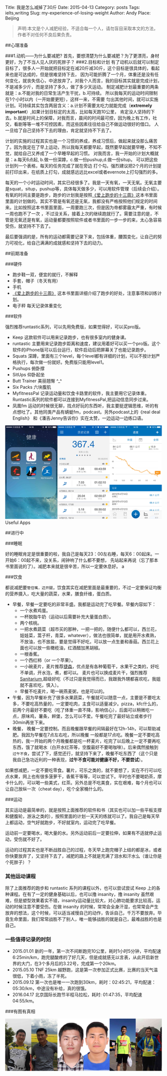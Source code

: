Title: 我是怎么减掉了30斤
Date: 2015-04-13
Category: posts
Tags: ielts,writing
Slug: my-experience-of-losing-weight
Author: Andy
Place: Beijing
<!--
<div class="figure">
<img class='u-full-width' src='/static/images/2015_04_13_weights.svg' style='width: 100%;'>
        <div class="caption">体重变化</div>
</div>
-->

<div id="weight_container" style=" margin: 0 auto"></div>

>声明:本文是个人减肥经验，不适合每一个人，请勿盲目采取本文的方法，作者不对任何不良后果负责。


##心理准备

###1.动机——为什么要减肥?
首先，要想清楚为什么要减肥？为了更漂亮，身材更好，为了不当人见人厌的死胖子？
###2.目标和计划
有了动机以后就可以制定目标了，很多人一开始就把目标定在减20斤减30斤，这个目标是很具体的，看起来也是可达成的，但是很难坚持下去，
因为可能折腾了一个月，体重还是没有任何变化，就丧失信心，中途放弃了。对我个人而言，我的目标其实就是完成计划，不是减多少斤，而是坚持了多久，做了多少天运动。
制定减肥计划最重要的两条就是：a.不能对我的日常生活产生干扰，b.可持续。 所以我每天的运动时间限制在1个小时以内（一开始要更短），这样一来，不需要
匀出其他时间，就可以实施计划。可持续其实包含两层含义：a.计划不需要太吃力就能完成（**extremely important**）,如果计划目标定的太高，比如每天跑10公里，
肯定没人坚持的下去。b.就是时间上的保障，对我而言，晨间的时间最可控，因为晚上有工作，社交，看剧等等一堆不可控因素，而这些因素往往给自己不做运动很好的借口。
人一旦给了自己坚持不下去的理由，肯定就坚持不下去了。

计划的实施的过程其实也是一个习惯的养成，养成习惯后，做起来就没那么痛苦了。因为我定在了早上运动，所以我每天都要早起，既然要早起就要早睡，不知不觉，就给自己又养成了一个早睡早起的习惯。
对我而言，我一开始的计划大概就是：a.每天6点起, b.做一份深蹲，c.做一份pushup,d.做一份situp。 可以把这些计划列一个表格，每天的任务完成了就在旁边
打个勾。强烈建议把2个月的计划提前打印出来，在纸质上打勾，成就感远远比excel或者evernote上打勾强烈的多。

每天的一个小时运动时间，其实已经很多了。我是一天有氧，一天无氧。无氧主要是squat，situp，pushup等，具体每天做多少，可以用软件管理（后续会介绍）。
有氧的时间主要是跑步，跑步的计划我是按照[《爱上跑步的十三周》](http://www.amazon.cn/%E7%88%B1%E4%B8%8A%E8%B7%91%E6%AD%A5%E7%9A%8413%E5%91%A8-%E4%BC%8A%E6%81%A9%C2%B7%E9%BA%A6%E5%85%8B%E5%B0%BC%E5%B0%94/dp/B00K0F7ZU8/ref=sr_1_1?ie=UTF8&qid=1428986015&sr=8-1&keywords=%E7%88%B1%E4%B8%8A%E8%B7%91%E6%AD%A5%E5%8D%81%E4%B8%89%E5%91%A8)这本书里面
里面的计划做的。其实不管是有氧还是无氧，我都没有严格按照他们规定的时间来。比如按照这本书里面里面，一周要跑三次，但是因为帝都雾霾太严重，有时候一周也跑不了一次
，不过没关系，接着上次的继续跑就行了。需要注意的是，不管是无氧还是有氧，运动量都要按照软件或者书里面的一步一步的来，太心急容易受伤，就坚持不下去了。

最后要强调的是，所有的运动都需要记录下来，包括体重，腰围变化，让自己的努力可视化，给自己满满的成就感和坚持下去的动力。

##前期准备

###硬件

- 跑步鞋一双，便宜的就行，不解释
- 手套，帽子（冬天有用）
- 手机
- [《爱上跑步的十三周》](http://www.amazon.cn/%E7%88%B1%E4%B8%8A%E8%B7%91%E6%AD%A5%E7%9A%8413%E5%91%A8-%E4%BC%8A%E6%81%A9%C2%B7%E9%BA%A6%E5%85%8B%E5%B0%BC%E5%B0%94/dp/B00K0F7ZU8/ref=sr_1_1?ie=UTF8&qid=1428986015&sr=8-1&keywords=%E7%88%B1%E4%B8%8A%E8%B7%91%E6%AD%A5%E5%8D%81%E4%B8%89%E5%91%A8) 这本书里面详细介绍了跑步的好处，注意事项和训练计划。
- 电子秤 每天记录体重变化

###软件

强烈推荐runtastic系列，可以先用免费版，如果觉得好，可以买pro版。





- Keep 这款软件可以用来记录跑步，也有很多室内的健身课。
- runtastic 主要用来记录跑步距离和速度，建议用着好可以买一个pro版。这个软件的iPhone版可以后台运行，软件启动后把屏幕关了也能记录跑步。
- Squats  深蹲，里面有三个level，每个level都有详细的计划，可以不按计划严格执行，每次做一份就好。免费版只能用level1。
- Pushups 俯卧撑
- SitUps 仰卧起坐
- Butt Trainer  美丽翘臀 ^_^
- Six Packs 六块腹肌
- MyfitnessPal 记录运动量和饮食卡路里的软件，我主要用它记录体重。Runtastic系列的软件都可以连接到MyfitnessPal,把运动信息同步过来。
- 凤凰fm 运动的时候很无聊，找点好玩的东西听，我主要挺逻辑思维，听的有点想吐了。其他同类产品有蜻蜓fm，podcast。另外podcast上的《real deal English》
和《潘吉Jenny告诉你》实在太赞，一边运动一边练口语。

<div class="figure">
    <img src="/static/images/2015_04_13_softwares.jpg" alt="suzhou" class="img-responsive carousel-inner img-rounded"/>
    <div class="caption">Useful Apps</div>
</div>




##进行中

###睡眠

好的睡眠肯定是很重要的啦，我自己是每天23：00左右睡，每天6：00起床。一开始6：00起不来，没关系，闹钟响了什么都不要想，
先站起来再说（忘了那本书里面说的了）。减肥本来就是很辛苦，所以一定要休息好。
a

###饮食

都说减肥要`管住嘴，迈开腿`，饮食其实在减肥里面是最重要的，不过一定要保证均衡的营养摄入，吃大量的蔬菜，水果，膳食纤维，蛋白质。

- 早餐，早餐一定要吃的非常丰盛。我都是运动完了吃早餐。早餐内容如下：
  - 一个水煮鸡蛋。
  - 一杯脱脂牛奶（运动以后需要补充大量蛋白质）。
  - 两个核桃。
  - 一把水煮蔬菜（超市买的那种，一把一把的，随便什么都可以，西兰花，娃娃菜，蒿子秆，青菜，whatever），做法也很简单，就是用开水煮熟，不放油，也不放盐，要是觉得不好吃，可以放一点生姜和香菇。西兰花上面也可以放一些橄榄油，红酒醋加黑胡椒。
  - 一根香蕉。
  - 一个西红柿（or 一个苹果）。
  - 一小碗麦片，麦片推荐[捷森](http://www.amazon.cn/Jason%E6%8D%B7%E6%A3%AE%E6%97%A9%E9%A4%90%E9%BA%A6%E7%89%871KG/dp/B003NNUO34/ref=sr_1_3?ie=UTF8&qid=1428989957&sr=8-3&keywords=%E6%8D%B7%E6%A3%AE)，优点是有各种葡萄干，水果干之类的，好吃不单调，开水泡，煮，都可以。 麦片也可以换成麦片干，强烈推荐[Sanitarium](http://www.amazon.cn/gp/product/B00JTO33RK?psc=1&ref_=oh_aui_detailpage_o07_s00),超级好吃（不过只是我觉得而已，我跟我外甥都喜欢吃，我姐就不喜欢吃，慎入）。
  - 早餐不吃麦片，喝一碗燕麦粥，也是可以的。
- 午餐，因为早餐补充了很多水果蔬菜，午餐就可以随意一点，主要是不要吃太多，不要吃高热量的，一定要吃肉，主食可以适量减少。pizza，kfc什么的，前两个月最好不要吃（吃了体重一直不降，影响信心），后面可以稍微吃一点，原味鸡，薯条，辢堡，怎么可以不爱。午餐吃完了最好站立或者步行30min再坐下来。
- 晚餐， 晚餐一定要控制。而且晚餐跟早餐的间隔最好在12h-14h，可以帮助减肥。我因为早餐在7点左右吃，所以晚餐
一般都是17点吃。晚餐一定不要吃高热的，我一开始的两个月晚餐都是吃一杯麦片，吃完了以后晚上一定不要再吃东西，饿了就喝水（白开水红茶等，空腹最好不要喝咖啡）。后来偶然接触到`过午不食`，尝试了下，感觉还行，就坚持下来了，晚餐不吃东西了（这个只是我自己急功近利的一种表现，**过午不食可能对健康不好，不要尝试**）。

如果想减肥，一定不要吃零食。薯片，可乐之类的，就不要想了，实在不行可以吃点水果，网上也有很多菠萝干，香蕉干等等，可以尝试下。平时也不要喝奶茶，摩卡什么的，可以喝一些美式，红茶。另外总是不吃美食，实在艰难，每个月也可以让自己放纵一次（cheat day），吃个全家桶什么的。

###运动

其实运动是最简单的，就是按照上面推荐的软件和书（其实也可以加一些平板支撑和健腹轮，游泳之类的），按照里面的计划一天天的练就可以了。我自己是每天早上都运动，空气好就跑步，不好就室内，运动完了吃早餐。

运动前一定要喝水，喝大量的水。另外运动前后一定要拉伸，如果有不适就停止运动，受伤就不好了。

运动的过程其实也是不断战胜自己的过程，冬天早上跑完帽子上结的都是冰，或者你快要放弃了，又坚持下去了，减肥的路上不就是充满了泪水和汗水么（谁让你是个死胖子）？

### 其他运动课程
除了上面推荐的跑步和 runtastic 系列的课程以外，也可以尝试尝试 Keep 上的各种课程。在有了一定的健身基础以后，也可以撸 insanity，撸 insanity 虽然艰难，但是塑型效果着实不错，insanity运动量比较大，对心肺功能要求比较高，运动的时候注意不要受伤。在做 insanity 的时候，常常会全身汗湿，也常常会产生放弃的想法，这个时候，可以适当减慢自己的动作，告诉自己，千万不要放弃。毕竟生命里面，我们常常战胜不了别人，唯一能够战胜的就是自己，最难战胜的也是自己。

### 一些值得记录的时刻
 - 2015.01.01 新的一年，第一次不间断跑完10公里，耗时1小时5分钟，平均配速6:25min/km，跑完腿酸疼的了好几天，但是成就感无以言表，从此开启新世界的大门，在3个多月后的3.22号，完成第一个20km。
 - 2015.05.10 TNF 25km 越野跑，这是第一次参加正式比赛，比赛的当天气温很低，下着小雨，冻了半死。
 - 2015.09.12 第一次也是唯一一次跑到30km，耗时：02:45:21，平均配速：05:30/km，中途没有补给，真的很饿。
 - 2016.04.17 北京国际长跑节半程马拉松，耗时: 01:47:35，平均配速04:55/km。

###有图有真相

<div class="figure">
    <img src="/static/images/2015_04_13_comparasion.jpg" alt="suzhou" class="img-responsive carousel-inner img-rounded"/>
</div>
<!--
<container>
<img src="/static/images/2014_2016_compare.jpg" alt="compare" class="carousel-inner  img-rounded img-responsive center-block" style='width: 60%;'/>
<img src="/static/images/2014_2015_compare.jpg" alt="compare" class="carousel-inner  img-rounded img-responsive center-block" style='width: 60%;'/>
<img src="/static/images/2015_tnf_and_half_marathon.jpg" alt="tnf"  class="carousel-inner  img-rounded img-responsive center-block" style='width: 60%;'/>
</container>
-->

<script>
$(function () {
    $('#weight_container').highcharts({
        chart: {
            type: 'line'
        },
        title: {
            text: 'Weight'
        },
        
        //subtitle: {
        //   text: 'Source: WorldClimate.com'
        //},
        xAxis: {
            categories: ["2014-11-02", "2014-11-03", "2014-11-04", "2014-11-08", "2014-11-09", "2014-11-10", "2014-11-11", "2014-11-12", "2014-11-13", "2014-11-14", "2014-11-15", "2014-11-16", "2014-11-17", "2014-11-18", "2014-11-19", "2014-11-20", "2014-11-21", "2014-11-22", "2014-11-23", "2014-11-24", "2014-11-25", "2014-11-26", "2014-11-27", "2014-11-28", "2014-11-29", "2014-12-01", "2014-12-02", "2014-12-03", "2014-12-04", "2014-12-08", "2014-12-09", "2014-12-10", "2014-12-11", "2014-12-12", "2014-12-13", "2014-12-14", "2014-12-15", "2014-12-16", "2014-12-17", "2014-12-18", "2014-12-19", "2014-12-20", "2014-12-21", "2014-12-22", "2014-12-23", "2014-12-24", "2014-12-25", "2014-12-26", "2014-12-27", "2014-12-28", "2014-12-29", "2014-12-30", "2014-12-31", "2015-01-01", "2015-01-02", "2015-01-03", "2015-01-04", "2015-01-05", "2015-01-06", "2015-01-07", "2015-01-08", "2015-01-09", "2015-01-10", "2015-01-11", "2015-01-12", "2015-01-13", "2015-01-14", "2015-01-15", "2015-01-16", "2015-01-17", "2015-01-18", "2015-01-22", "2015-01-23", "2015-01-24", "2015-02-03", "2015-02-04", "2015-02-05", "2015-02-06", "2015-02-12", "2015-02-13", "2015-02-14", "2015-03-04", "2015-03-05", "2015-03-06", "2015-03-07", "2015-03-08", "2015-03-11", "2015-03-12", "2015-03-13", "2015-03-14", "2015-03-15", "2015-03-16", "2015-03-18", "2015-03-19", "2015-03-20", "2015-03-21", "2015-03-23", "2015-03-24", "2015-03-25", "2015-03-26", "2015-03-27", "2015-04-01", "2015-04-02", "2015-04-03", "2015-04-04", "2015-04-07", "2015-04-08", "2015-04-09", "2015-04-11", "2015-04-12", "2015-04-13","2015-04-14"]
        },
        yAxis: {
            title: {
                text: 'Weight(kg)'
            }
        },
        plotOptions: {
            line: {
                dataLabels: {
                    enabled: true
                },
                enableMouseTracking: true
            }
        },
        series: [{
            name: 'Weight',
            data: [84.0, 84.0, 84.0, 83.5, 83.7, 83.2, 83.0, 83.0, 82.6, 82.2, 82.6, 82.6, 82.6, 82.2, 81.8, 82.2, 82.0, 82.0, 82.3, 82.3, 81.6, 81.0, 81.5, 81.5, 81.5, 81.2, 81.0, 81.0, 81.0, 81.6, 80.5, 80.5, 80.5, 80.1, 80.5, 80.1, 80.1, 79.1, 78.4, 77.9, 77.8, 77.7, 77.0, 76.3, 76.3, 76.3, 77.3, 77.3, 77.3, 75.6, 75.7, 75.7, 75.3, 75.3, 75.3, 75.0, 74.5, 74.7, 74.1, 74.5, 73.9, 74.3, 73.8, 73.8, 73.8, 73.7, 73.3, 73.3, 73.1, 73.1, 73.1, 73.0, 73.0, 73.0, 72.5, 71.7, 71.7, 71.7, 71.4, 71.4, 71.4, 73.3, 73.3, 72.4, 72.4, 72.4, 71.9, 71.0, 70.6, 71.1, 71.1, 71.1, 70.6, 70.3, 70.3, 70.3, 69.8, 69.8, 70.2, 70.2, 70.2, 69.9, 69.4, 69.4, 69.4, 69.3, 69.3, 69.3, 69.4, 68.4, 68.4,68.1]
        }]
    });
});
</script>
